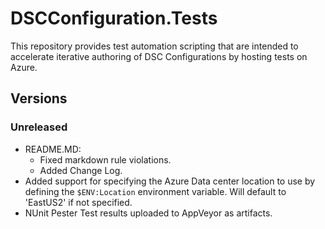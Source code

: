 # DSCConfiguration.Tests

This repository provides test automation scripting that are intended to
accelerate iterative authoring of DSC Configurations by hosting tests
on Azure.

## Versions

### Unreleased

* README.MD:
  * Fixed markdown rule violations.
  * Added Change Log.
* Added support for specifying the Azure Data center location to use
  by defining the `$ENV:Location` environment variable. Will default
  to 'EastUS2' if not specified.
* NUnit Pester Test results uploaded to AppVeyor as artifacts.
